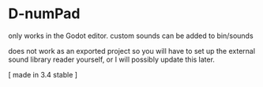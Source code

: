 # D-numPad


only works in the Godot editor. custom sounds can be added to bin/sounds

does not work as an exported project so you will have to set up the external sound library reader yourself, or I will possibly update this later.


[ made in 3.4 stable ]


